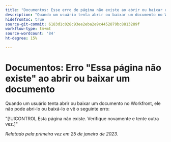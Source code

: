 ```yaml
---
title: "Documentos: Esse erro de página não existe ao abrir ou baixar um documento"
description: "Quando um usuário tenta abrir ou baixar um documento no Workfront, ele não pode abri-lo ou baixá-lo e vê um erro"
hidefromtoc: true
source-git-commit: 6183d1c028c93ee2eba2e9c4452879bc8813289f
workflow-type: tm+mt
source-wordcount: '84'
ht-degree: 15%

---
```



# Documentos: Erro &quot;Essa página não existe&quot; ao abrir ou baixar um documento

<!--This article is on the WF and WFP TOC-->

Quando um usuário tenta abrir ou baixar um documento no Workfront, ele não pode abri-lo ou baixá-lo e vê o seguinte erro:

&quot;[!UICONTROL Esta página não existe. Verifique novamente e tente outra vez.]&quot;

_Relatado pela primeira vez em 25 de janeiro de 2023._
